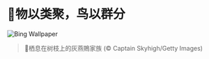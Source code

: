 # 🔖物以类聚，鸟以群分

![Bing Wallpaper](https://www.bing.com/th?id=OHR.AshyWoodswallow_ZH-CN3224168805_1920x1080.jpg&rf=LaDigue_1920x1080.jpg&pid=hp)

> 📝栖息在树枝上的灰燕鵙家族 (© Captain Skyhigh/Getty Images)
